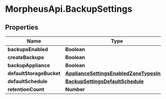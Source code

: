 # MorpheusApi.BackupSettings

## Properties

Name | Type | Description | Notes
------------ | ------------- | ------------- | -------------
**backupsEnabled** | **Boolean** |  | [optional] 
**createBackups** | **Boolean** |  | [optional] 
**backupAppliance** | **Boolean** |  | [optional] 
**defaultStorageBucket** | [**ApplianceSettingsEnabledZoneTypesInner**](ApplianceSettingsEnabledZoneTypesInner.md) |  | [optional] 
**defaultSchedule** | [**BackupSettingsDefaultSchedule**](BackupSettingsDefaultSchedule.md) |  | [optional] 
**retentionCount** | **Number** |  | [optional] 


